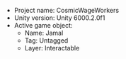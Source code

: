 <!-- UNITY CODE ASSIST INSTRUCTIONS START -->
- Project name: CosmicWageWorkers
- Unity version: Unity 6000.2.0f1
- Active game object:
  - Name: Jamal
  - Tag: Untagged
  - Layer: Interactable
<!-- UNITY CODE ASSIST INSTRUCTIONS END -->